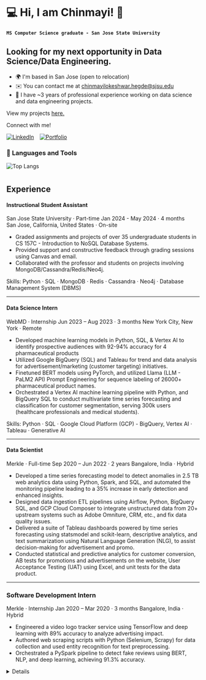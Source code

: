 # 💻 Hi, I am Chinmayi! 👋

**`MS Computer Science graduate - San Jose State University`** </br>

Looking for my next opportunity in Data Science/Data Engineering.
------------------------

*   🌍  I'm based in San Jose (open to relocation)
*   ✉️  You can contact me at [chinmayilokeshwar.hegde@sjsu.edu](mailto:chinmayilokeshwar.hegde@sjsu.edu)
*   🧠  I have ~3 years of professional experience working on data science and data engineering projects.

View my projects [here.](https://github.com/chinhegde?tab=repositories)

Connect with me!

[![LinkedIn](https://img.shields.io/badge/-Chinmayi%20Hegde-%230A67C3?style=for-the-badge&logo=linkedin&logoColor=ffffff)](https://linkedin.com/in/chinmayi-hegde) &ensp;
[![Portfolio](https://img.shields.io/badge/-My%20Website-%230A67C3?style=for-the-badge)](https://chinhegde.github.io/)

### 🧰 Languages and Tools

![Top Langs](https://github-readme-stats-dosx001.vercel.app/api/top-langs/?username=chinhegde&langs_count=6&layout=compact&title_color=fff&text_color=00e7ff&bg_color=151515)

#

## Experience

#### Instructional Student Assistant
San Jose State University · Part-time
Jan 2024 - May 2024 · 4 months  
San Jose, California, United States · On-site

- Graded assignments and projects of over 35 undergraduate students in CS 157C - Introduction to NoSQL Database Systems.
- Provided support and constructive feedback through grading sessions using Canvas and email.
- Collaborated with the professor and students on projects involving MongoDB/Cassandra/Redis/Neo4j.

Skills: Python · SQL · MongoDB · Redis · Cassandra · Neo4j · Database Management System (DBMS)

---

#### Data Science Intern
WebMD · Internship 
Jun 2023 – Aug 2023 · 3 months
New York City, New York · Remote
- Developed machine learning models in Python, SQL, & Vertex AI to identify prospective audiences with 92-94% accuracy for 4 pharmaceutical products
- Utilized Google BigQuery (SQL) and Tableau for trend and data analysis for advertisement/marketing (customer targeting) initiatives. 
- Finetuned BERT models using PyTorch, and utilized Llama (LLM - PaLM2 API) Prompt Engineering for sequence
labeling of 26000+ pharmaceutical product names.
- Orchestrated a Vertex AI machine learning pipeline with Python, and BigQuery SQL to conduct multivariate time series forecasting and classification for customer segmentation, serving 300k users (healthcare professionals and medical students).

Skills: Python · SQL · Google Cloud Platform (GCP) - BigQuery, Vertex AI · Tableau · Generative AI

--- 

#### Data Scientist
Merkle · Full-time
Sep 2020 – Jun 2022 · 2 years
Bangalore, India · Hybrid
- Developed a time series forecasting model to detect anomalies in 2.5 TB web analytics data using Python, Spark, and SQL, and automated the monitoring pipeline leading to a 35% increase in early detection and enhanced insights.
- Designed data ingestion ETL pipelines using Airflow, Python, BigQuery SQL, and GCP Cloud Composer to integrate unstructured data from 20+ upstream systems such as Adobe Omniture, CRM, etc., and fix data quality issues.
- Delivered a suite of Tableau dashboards powered by time series forecasting using statsmodel and scikit-learn, descriptive analytics, and text summarization using Natural Language Generation (NLG), to assist decision-making for advertisement and promo.
- Conducted statistical and predictive analytics for customer conversion, AB tests for promotions and advertisements on the website, User Acceptance Testing (UAT) using Excel, and unit tests for the data product.

---

### Software Development Intern
Merkle · Internship
Jan 2020 – Mar 2020 · 3 months
Bangalore, India · Hybrid
- Engineered a video logo tracker service using TensorFlow and deep learning with 89% accuracy to analyze advertising impact.
- Authored web scraping scripts with Python (Selenium, Scrapy) for data collection and used entity recognition for text preprocessing.
- Orchestrated a PySpark pipeline to detect fake reviews using BERT, NLP, and deep learning, achieving 91.3% accuracy.

<details>
 
Read more about my projects: [on my blog](https://chinmayih.wordpress.com) 
<br/>

![Profile Visitors Count](https://profile-counter.glitch.me/chinhegde/count.svg)
 
</details>

#
